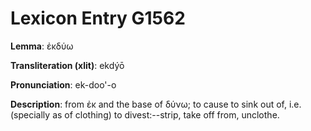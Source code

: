 # Lexicon Entry G1562

**Lemma**: ἐκδύω

**Transliteration (xlit)**: ekdýō

**Pronunciation**: ek-doo'-o

**Description**:
from ἐκ and the base of δύνω; to cause to sink out of, i.e. (specially as of clothing) to divest:--strip, take off from, unclothe.

